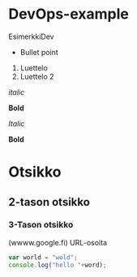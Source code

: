 # DevOps-example
EsimerkkiDev
* Bullet  point
1. Luettelo
2. Luettelo 2

_italic_

__Bold__

*Italic*

**Bold**

# Otsikko
## 2-tason otsikko
### 3-Tason otsikko
(wwww.google.fi) URL-osoita

```javascript
var world = "wold";
console.log("hello "+word);
```